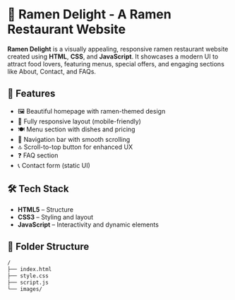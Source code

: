 # 🍜 Ramen Delight - A Ramen Restaurant Website

**Ramen Delight** is a visually appealing, responsive ramen restaurant website created using **HTML**, **CSS**, and **JavaScript**. It showcases a modern UI to attract food lovers, featuring menus, special offers, and engaging sections like About, Contact, and FAQs.


## 🌟 Features

- 🖼️ Beautiful homepage with ramen-themed design
- 📱 Fully responsive layout (mobile-friendly)
- 🍽️ Menu section with dishes and pricing
- 🧭 Navigation bar with smooth scrolling
- 🔝 Scroll-to-top button for enhanced UX
- ❓ FAQ section
- 📞 Contact form (static UI)


## 🛠️ Tech Stack

- **HTML5** – Structure  
- **CSS3** – Styling and layout  
- **JavaScript** – Interactivity and dynamic elements  


## 📁 Folder Structure

```bash
/
├── index.html
├── style.css
├── script.js
└── images/
